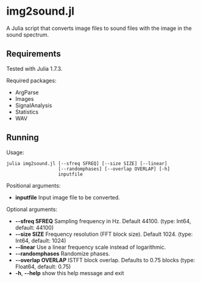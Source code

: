# img2sound.jl
A Julia script that converts image files to sound files with the image in the sound spectrum.

## Requirements

Tested with Julia 1.7.3.

Required packages:
- ArgParse
- Images
- SignalAnalysis
- Statistics
- WAV

## Running

Usage:
``` console
julia img2sound.jl [--sfreq SFREQ] [--size SIZE] [--linear]
                   [--randomphases] [--overlap OVERLAP] [-h]
                   inputfile
```
Positional arguments:
  - **inputfile**          Input image file to be converted.

Optional arguments:
  - **--sfreq SFREQ**      Sampling frequency in Hz. Default 44100. (type: Int64, default: 44100)
  - **--size SIZE**        Frequency resolution (FFT block size). Default 1024. (type: Int64, default: 1024)
  - **--linear**           Use a linear frequency scale instead of logarithmic.
  - **--randomphases**     Randomize phases.
  - **--overlap OVERLAP**  ISTFT block overlap. Defaults to 0.75 blocks (type: Float64, default: 0.75)
  - **-h**, **--help**         show this help message and exit
